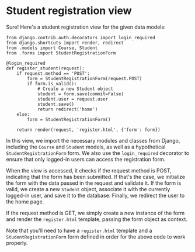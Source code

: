 # Student registration view

Sure! Here's a student registration view for the given data models:

    from django.contrib.auth.decorators import login_required
    from django.shortcuts import render, redirect
    from .models import Course, Student
    from .forms import StudentRegistrationForm

    @login_required
    def register_student(request):
        if request.method == 'POST':
            form = StudentRegistrationForm(request.POST)
            if form.is_valid():
                # Create a new Student object
                student = form.save(commit=False)
                student.user = request.user
                student.save()
                return redirect('home')
        else:
            form = StudentRegistrationForm()
        
        return render(request, 'register.html', {'form': form})

In this view, we import the necessary modules and classes from Django, including the `Course` and `Student` models, as well as a hypothetical `StudentRegistrationForm` form. We also use the `login_required` decorator to ensure that only logged-in users can access the registration form.
 
When the view is accessed, it checks if the request method is POST, indicating that the form has been submitted. If that's the case, we initialize the form with the data passed in the request and validate it. If the form is valid, we create a new `Student` object, associate it with the currently logged-in user, and save it to the database. Finally, we redirect the user to the home page.

If the request method is GET, we simply create a new instance of the form and render the `register.html` template, passing the form object as context.

Note that you'll need to have a `register.html` template and a `StudentRegistrationForm` form defined in order for the above code to work properly.